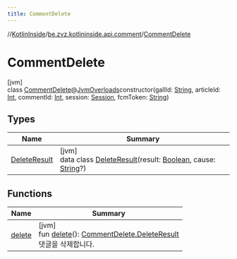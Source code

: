 ```yaml
---
title: CommentDelete
---
```

//[KotlinInside](../../../index.html)/[be.zvz.kotlininside.api.comment](../index.html)/[CommentDelete](index.html)



# CommentDelete



[jvm]\
class [CommentDelete](index.html)@[JvmOverloads](https://kotlinlang.org/api/latest/jvm/stdlib/kotlin.jvm/-jvm-overloads/index.html)constructor(gallId: [String](https://kotlinlang.org/api/latest/jvm/stdlib/kotlin/-string/index.html), articleId: [Int](https://kotlinlang.org/api/latest/jvm/stdlib/kotlin/-int/index.html), commentId: [Int](https://kotlinlang.org/api/latest/jvm/stdlib/kotlin/-int/index.html), session: [Session](../../be.zvz.kotlininside.session/-session/index.html), fcmToken: [String](https://kotlinlang.org/api/latest/jvm/stdlib/kotlin/-string/index.html))



## Types


| Name | Summary |
|---|---|
| [DeleteResult](-delete-result/index.html) | [jvm]<br>data class [DeleteResult](-delete-result/index.html)(result: [Boolean](https://kotlinlang.org/api/latest/jvm/stdlib/kotlin/-boolean/index.html), cause: [String](https://kotlinlang.org/api/latest/jvm/stdlib/kotlin/-string/index.html)?) |


## Functions


| Name | Summary |
|---|---|
| [delete](delete.html) | [jvm]<br>fun [delete](delete.html)(): [CommentDelete.DeleteResult](-delete-result/index.html)<br>댓글을 삭제합니다. |

